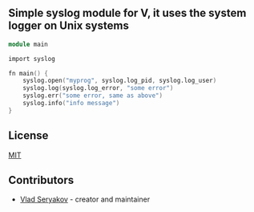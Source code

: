 ## Simple syslog module for V, it uses the system logger on Unix systems

```v
module main

import syslog

fn main() {
    syslog.open("myprog", syslog.log_pid, syslog.log_user)
    syslog.log(syslog.log_error, "some error")
    syslog.err("some error, same as above")
    syslog.info("info message")
}
```

## License
[MIT](LICENSE)

## Contributors

- [Vlad Seryakov](https://github.com/vseryakov) - creator and maintainer
